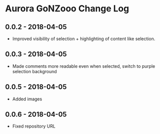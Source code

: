 # Aurora GoNZooo Change Log

## 0.0.2 - 2018-04-05

- Improved visibility of selection + highlighting of content like selection.

## 0.0.3 - 2018-04-05

- Made comments more readable even when selected, switch to purple selection background

## 0.0.5 - 2018-04-05

- Added images

## 0.0.6 - 2018-04-05

- Fixed repository URL